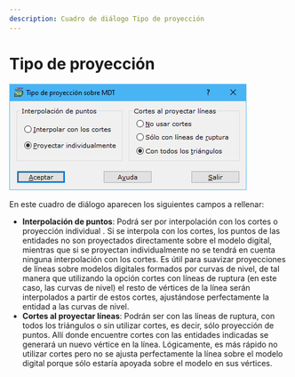 ```yaml
---
description: Cuadro de diálogo Tipo de proyección
---
```


# Tipo de proyección

![Cuadro de di&#xE1;logo Tipo de proyecci&#xF3;n sobre MDT](../../../.gitbook/assets/image%20%2882%29.png)

En este cuadro de diálogo aparecen los siguientes campos a rellenar:

* **Interpolación de puntos**: Podrá ser por interpolación con los cortes o proyección individual . Si se interpola con los cortes, los puntos de las entidades no son proyectados directamente sobre el modelo digital, mientras que si se proyectan individualmente no se tendrá en cuenta ninguna interpolación con los cortes. Es útil para suavizar proyecciones de líneas sobre modelos digitales formados por curvas de nivel, de tal manera que utilizando la opción cortes con líneas de ruptura \(en este caso, las curvas de nivel\) el resto de vértices de la línea serán interpolados a partir de estos cortes, ajustándose perfectamente la entidad a las curvas de nivel.
* **Cortes al proyectar líneas**: Podrán ser con las líneas de ruptura, con todos los triángulos o sin utilizar cortes, es decir, sólo proyección de puntos. Allí donde encuentre cortes con las entidades indicadas se generará un nuevo vértice en la línea. Lógicamente, es más rápido no utilizar cortes pero no se ajusta perfectamente la línea sobre el modelo digital porque sólo estaría apoyada sobre el modelo en sus vértices.

